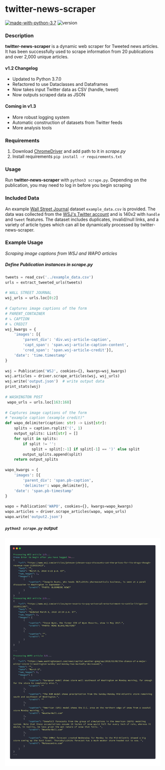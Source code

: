 # twitter-news-scraper
[![made-with-python-3.7](https://img.shields.io/badge/Made%20with-Python%203.7-1CABE2.svg)](https://www.python.org/) ![version](https://img.shields.io/badge/version-1.2-brightgreen.svg)

### Description 
**twitter-news-scraper** is a dynamic web scraper for Tweeted news articles. It has been successfully used to scrape information from 20 publications and over 2,000 unique articles. 

#### v1.2 Changelog
* Updated to Python 3.7.0
* Refactored to use Dataclasses and Dataframes
* Now takes input Twitter data as CSV (handle, tweet)
* Now outputs scraped data as JSON 

#### Coming in v1.3
* More robust logging system 
* Automatic construction of datasets from Twitter feeds
* More analysis tools

### Requirements
1. Download [ChromeDriver](http://chromedriver.chromium.org/downloads) and add path to it in _scrape.py_
3. Install requirements `pip install -r requirements.txt`

### Usage
Run **twitter-news-scraper** with `python3 scrape.py`. Depending on the publication, you may need to log in before you begin scraping

### Included Data
An example [Wall Street Journal](https://www.wsj.com/) dataset `example_data.csv` is provided. The data was collected from the [WSJ's Twitter account](https://twitter.com/WSJ) and is 140x2 with `handle` and `tweet` features. The dataset includes duplicates, invalid/null links, and a variety of article types which can all be dynamically processed by twitter-news-scraper. 

### Example Usage

_Scraping image captions from WSJ and WAPO articles_

##### Define Publication instances in _scrape.py_
```python
tweets = read_csv('../example_data.csv')
urls = extract_tweeted_urls(tweets)

# WALL STREET JOURNAL
wsj_urls = urls.loc[0:2]

# Captures image captions of the form
# PARENT_CONTAINER
# ↳ CAPTION
# ↳ CREDIT
wsj_kwargs = {
    'images': [{
        'parent_div': 'div.wsj-article-caption',
        'capt_span': 'span.wsj-article-caption-content',
        'cred_span': 'span.wsj-article-credit'}],
    'date': 'time.timestamp'
}

wsj = Publication('WSJ', cookies={}, kwargs=wsj_kwargs)
wsj.articles = driver.scrape_articles(wsj, wsj_urls)
wsj.write('output.json')  # write output data
print_stats(wsj)

# WASHINGTON POST
 wapo_urls = urls.loc[163:168]

# Captures image captions of the form
# "example caption (example credit)"
def wapo_delimiter(caption: str) -> List[str]:
    splits = caption.rsplit('(', 1)
    output_splits: List[str] = []
    for split in splits:
        if split != '':
            split = split[:-1] if split[-1] == ')' else split
        output_splits.append(split)
    return output_splits

wapo_kwargs = {
    'images': [{
        'parent_div': 'span.pb-caption',
        'delimiter': wapo_delimiter}],
    'date': 'span.pb-timestamp'
}

wapo = Publication('WAPO', cookies={}, kwargs=wapo_kwargs)
wapo.articles = driver.scrape_articles(wapo, wapo_urls)
wapo.write('output2.json')
```

##### `python3 scrape.py` output
![carbon](carbon.png)